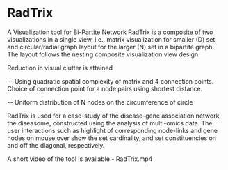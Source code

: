 # RadTrix
A Visualization tool for Bi-Partite Network
RadTrix is a composite of two visualizations in a single view, i.e., matrix visualization for smaller (D) set and circular/radial graph layout for the larger (N) set in a bipartite graph.  The layout follows the nesting composite visualization view design.

Reduction in visual clutter is attained 

 -- Using quadratic spatial complexity of matrix and 4 connection points. Choice of connection point for a node pairs using shortest distance.
 
 -- Uniform distribution of N nodes on the circumference of circle

RadTrix is used for a case-study of the disease-gene association network, the diseasome, constructed using the analysis of multi-omics data. The user interactions such as highlight of corresponding node-links and gene nodes on mouse over show the set cardinality, and set constituencies on and off the diagonal, respectively. 

A short video of the tool is available - RadTrix.mp4
